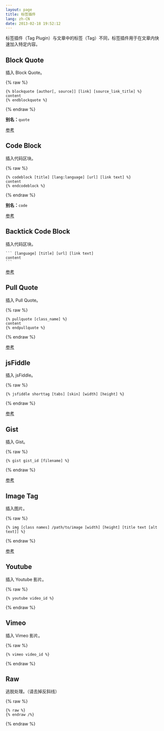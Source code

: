 ```yaml
---
layout: page
title: 标签插件
lang: zh-CN
date: 2013-02-18 19:52:12
---
```


标签插件（Tag Plugin）与文章中的标签（Tag）不同，标签插件用于在文章内快速加入特定内容。

## Block Quote

插入 Block Quote。

{% raw %}
<pre><code>{% blockquote [author[, source]] [link] [source_link_title] %}
content
{% endblockquote %}
</code></pre>
{% endraw %}

**别名：**`quote`

[参考][1]

## Code Block

插入代码区块。

{% raw %}
<pre><code>{% codeblock [title] [lang:language] [url] [link text] %}
content
{% endcodeblock %}
</code></pre>
{% endraw %}

**别名：**`code`

[参考][2]

## Backtick Code Block

插入代码区块。

	``` [language] [title] [url] [link text]
	content
	```

[参考][3]

## Pull Quote

插入 Pull Quote。

{% raw %}
<pre><code>{% pullquote [class_name] %}
content
{% endpullquote %}
</code></pre>
{% endraw %}

[参考][4]

## jsFiddle

插入 jsFiddle。

{% raw %}
<pre><code>{% jsfiddle shorttag [tabs] [skin] [width] [height] %}
</code></pre>
{% endraw %}

[参考][5]

## Gist

插入 Gist。

{% raw %}
<pre><code>{% gist gist_id [filename] %}
</code></pre>
{% endraw %}

[参考][6]

## Image Tag

插入图片。

{% raw %}
<pre><code>{% img [class names] /path/to/image [width] [height] [title text [alt text]] %}
</code></pre>
{% endraw %}

[参考][7]

## Youtube

插入 Youtube 影片。

{% raw %}
<pre><code>{% youtube video_id %}
</code></pre>
{% endraw %}

## Vimeo

插入 Vimeo 影片。

{% raw %}
<pre><code>{% vimeo video_id %}
</code></pre>
{% endraw %}

## Raw

逃脱处理。（请去掉反斜线）

{% raw %}
<pre><code>{% raw %}
{% endraw /%}
</code></pre>
{% endraw %}

[1]: http://octopress.org/docs/plugins/blockquote/
[2]: http://octopress.org/docs/plugins/codeblock/
[3]: http://octopress.org/docs/plugins/backtick-codeblock/
[4]: http://octopress.org/docs/plugins/pullquote/
[5]: http://octopress.org/docs/plugins/jsfiddle-tag/
[6]: http://octopress.org/docs/plugins/gist-tag/
[7]: http://octopress.org/docs/plugins/image-tag/